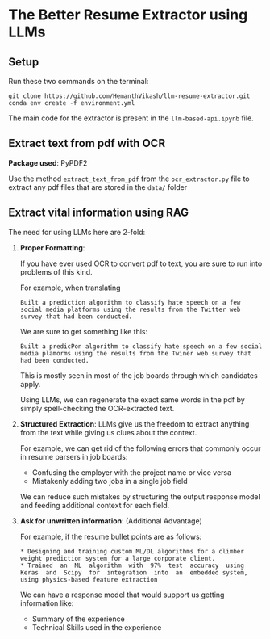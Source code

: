 # The Better Resume Extractor using LLMs

## Setup

Run these two commands on the terminal:
```
git clone https://github.com/HemanthVikash/llm-resume-extractor.git
conda env create -f environment.yml
```

The main code for the extractor is present in the ```llm-based-api.ipynb``` file. 

## Extract text from pdf with OCR

**Package used**: PyPDF2 

Use the method ```extract_text_from_pdf``` from the ```ocr_extractor.py``` file to extract any pdf files that are stored in the ```data/``` folder

## Extract vital information using RAG

The need for using LLMs here are 2-fold:

1. **Proper Formatting**: 

    If you have ever used OCR to convert pdf to text, you are sure to run into problems of this kind. 

    For example, when translating
    
    ```
    Built a prediction algorithm to classify hate speech on a few social media platforms using the results from the Twitter web survey that had been conducted.
    ```

    We are sure to get something like this:

    ```
    Built a predicPon algorithm to classify hate speech on a few social media plamorms using the results from the Twiner web survey that had been conducted.
    ```
    
    This is mostly seen in most of the job boards through which candidates apply.

    Using LLMs, we can regenerate the exact same words in the pdf by simply spell-checking the OCR-extracted text.

2. **Structured Extraction**:
    LLMs give us the freedom to extract anything from the text while giving us clues about the context. 
    
    For example, we can get rid of the following errors that commonly occur in resume parsers in job boards: 
    - Confusing the employer with the project name or vice versa
    - Mistakenly adding two jobs in a single job field
    
    We can reduce such mistakes by structuring the output response model and feeding additional context for each field.


3. **Ask for unwritten information**: (Additional Advantage)

    For example, if the resume bullet points are as follows:

    ```
    * Designing and training custom ML/DL algorithms for a climber weight prediction system for a large corporate client. 
    * Trained  an  ML  algorithm  with  97%  test  accuracy  using  Keras  and  Scipy  for  integration  into  an  embedded system, using physics-based feature extraction
    ```

    We can have a response model that would support us getting information like:
    - Summary of the experience
    - Technical Skills used in the experience
